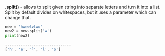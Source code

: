 


  
**.split()** - allows to split given string into separate letters and turn it into a list. Split by default divides on whitespaces, but it uses a parameter which can change that.  
  

```python
new = 'hwewlwlwo'  
new2 = new.split('w')  
print(new2)  
  
------------------------------  
['h', 'e', 'l', 'l', 'o']
```
